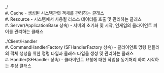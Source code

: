 ./  
#. Cache - 생성된 시스템관련 객체를 관리하는 클래스  
#. Resource - 시스템에서 사용될 리소스 데이터를 호출 및 관리하는 클래스  
#. Server(ApplicationBase 상속) - 서버의 초기화 및 시작, 인게임의 클라이언트 피어를 관리하는 클래스  

./Client/Handler  
#. CommandHandlerFactory (SFHandlerFactory 상속) - 클라이언트 명령 핸들러의 객체 생성을 위한 명령 타입과 클래스 타입을 생성 및 관리하는 클래스  
#. Handler(SFHandler 상속) - 클라이언트 요청에 대한 작업을 동기처리 하여 시작하는 추상 클래스  
